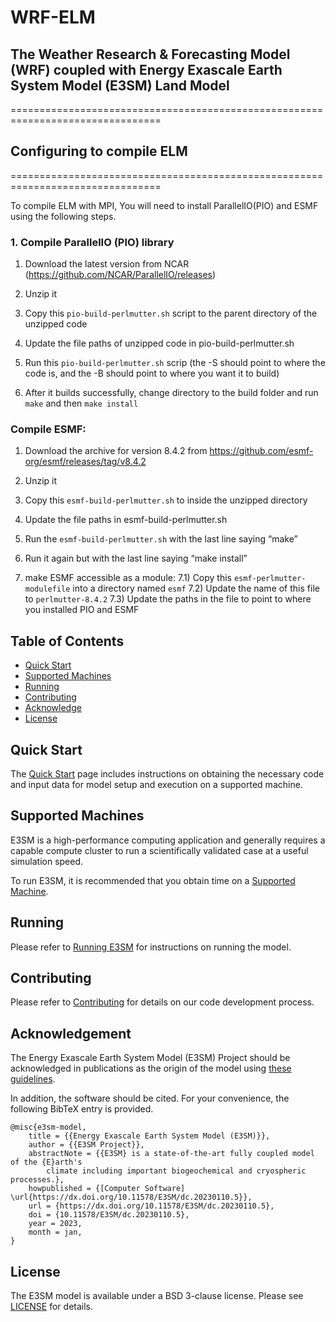 # WRF-ELM
## The Weather Research & Forecasting Model (WRF) coupled with Energy Exascale Earth System Model (E3SM) Land Model
================================================================================

## Configuring to compile ELM
================================================================================

To compile ELM with MPI, You will need to install ParallelIO(PIO) and ESMF using the following steps.

### 1. Compile ParallelIO (PIO) library 

   1) Download the latest version from NCAR (https://github.com/NCAR/ParallelIO/releases)
   
   2) Unzip it
   
   3) Copy this `pio-build-perlmutter.sh` script to the parent directory of the unzipped code
   
   4) Update the file paths of unzipped code in pio-build-perlmutter.sh
   
   5) Run this `pio-build-perlmutter.sh` scrip (the -S should point to where the code is, and the -B should point to where you want it to build)
   
   6) After it builds successfully, change directory to the build folder and run `make` and then `make install`
 
### Compile ESMF:
   1) Download the archive for version 8.4.2 from https://github.com/esmf-org/esmf/releases/tag/v8.4.2
      
   2) Unzip it
      
   3) Copy this `esmf-build-perlmutter.sh` to inside the unzipped directory

   4) Update the file paths in esmf-build-perlmutter.sh

   5) Run the `esmf-build-perlmutter.sh` with the last line saying “make”

   6) Run it again but with the last line saying “make install”
 
   7) make ESMF accessible as a module:
      7.1) Copy this `esmf-perlmutter-modulefile` into a directory named `esmf`
      7.2) Update the name of this file to `perlmutter-8.4.2`
      7.3) Update the paths in the file to point to where you installed PIO and ESMF


Table of Contents 
--------------------------------------------------------------------------------
- [Quick Start](#quickstart)
- [Supported Machines](#supportedmachines)
- [Running](#running)
- [Contributing](#contributing)
- [Acknowledge](#acknowledge)
- [License](#license)

Quick Start
--------------------------------------------------------------------------------
The [Quick Start](https://e3sm.org/model/running-e3sm/e3sm-quick-start/) page 
includes instructions on obtaining the necessary code and input data for model 
setup and execution on a supported machine.

Supported Machines 
--------------------------------------------------------------------------------
E3SM is a high-performance computing application and generally requires a
capable compute cluster to run a scientifically validated case at a useful
simulation speed.

To run E3SM, it is recommended that you obtain time on a 
[Supported Machine](https://e3sm.org/model/running-e3sm/supported-machines/).

Running
--------------------------------------------------------------------------------
Please refer to [Running E3SM](https://e3sm.org/model/running-e3sm/) 
 for instructions on running the model. 

Contributing
--------------------------------------------------------------------------------
Please refer to [Contributing](CONTRIBUTING.md) for details on our code development
process.

Acknowledgement
--------------------------------------------------------------------------------
The Energy Exascale Earth System Model (E3SM) Project should be acknowledged in
publications as the origin of the model using
[these guidelines](https://e3sm.org/resources/policies/acknowledge-e3sm/).

In addition, the software should be cited.  For your convenience,
the following BibTeX entry is provided.
```TeX
@misc{e3sm-model,
	title = {{Energy Exascale Earth System Model (E3SM)}},
	author = {{E3SM Project}},
	abstractNote = {{E3SM} is a state-of-the-art fully coupled model of the {E}arth's 
		climate including important biogeochemical and cryospheric processes.},
	howpublished = {[Computer Software] \url{https://dx.doi.org/10.11578/E3SM/dc.20230110.5}},
	url = {https://dx.doi.org/10.11578/E3SM/dc.20230110.5},
	doi = {10.11578/E3SM/dc.20230110.5},
	year = 2023,
	month = jan,
}
```

License
--------------------------------------------------------------------------------
The E3SM model is available under a BSD 3-clause license.
Please see [LICENSE](LICENSE) for details.

